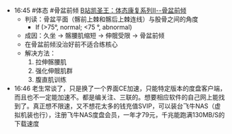 
- 16:45 
	#体态 #骨盆前倾
	[B站凯圣王：体态康复系列Ⅱ--骨盆前倾](https://www.bilibili.com/video/BV1nv4y177sQ/?spm_id_from=333.1387.homepage.video_card.click&vd_source=85050722c3bd101265950cd0862f2dd9) 
	- 判读：骨盆平面（髂前上棘和髂后上棘连线）与股骨之间的角度
		- If (>75°, normal; <75 °, abnormal)
	- 成因：久坐 →  髂腰肌缩短 → 伸髋受限 → 骨盆前倾 
	- 在骨盆前倾没治好前不适合练核心
	- 解决方法：
		1. 拉伸髂腰肌
		2. 强化伸髋肌群
		3. 腹直肌训练 
- 16:46 老生常谈了，只是换了一个界面CE加速，只能特定版本的度盘客户端，而且也不一定能加速不。都是编关注、三联的。想要相应软件的自己网上能找到了。真正想不限速，又不想花太多的钱充值SVIP，可以装台飞牛NAS（虚拟机装也行），注册飞牛NAS度盘会员，一年才79元，千兆能跑满130MB/S的下载速度 